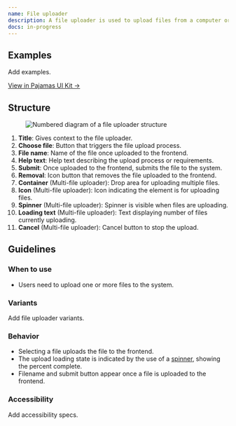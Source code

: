 ```yaml
---
name: File uploader
description: A file uploader is used to upload files from a computer or device to the application.
docs: in-progress
---
```


## Examples

<admonition type="todo">Add examples.</admonition>

[View in Pajamas UI Kit →](https://www.figma.com/file/qEddyqCrI7kPSBjGmwkZzQ/Component-library?node-id=8000%3A0)

## Structure

<figure class="figure" role="figure" aria-label="File uploader structure">
  <img class="figure-img" src="/img/file-uploader-structure.svg" alt="Numbered diagram of a file uploader structure" role="img" />
</figure>

1. **Title**: Gives context to the file uploader.
1. **Choose file**: Button that triggers the file upload process.
1. **File name**: Name of the file once uploaded to the frontend.
1. **Help text**: Help text describing the upload process or requirements.
1. **Submit**: Once uploaded to the frontend, submits the file to the system.
1. **Removal**: Icon button that removes the file uploaded to the frontend.
1. **Container** (Multi-file uploader): Drop area for uploading multiple files.
1. **Icon** (Multi-file uploader): Icon indicating the element is for uploading files.
1. **Spinner** (Multi-file uploader): Spinner is visible when files are uploading.
1. **Loading text** (Multi-file uploader): Text displaying number of files currently uploading.
1. **Cancel** (Multi-file uploader): Cancel button to stop the upload.

## Guidelines

### When to use

- Users need to upload one or more files to the system.

### Variants

<admonition type="todo">Add file uploader variants.</admonition>

### Behavior

- Selecting a file uploads the file to the frontend.
- The upload loading state is indicated by the use of a [spinner](/components/spinner), showing the percent complete.
- Filename and submit button appear once a file is uploaded to the frontend.

### Accessibility

<admonition type="todo">Add accessibility specs.</admonition>
